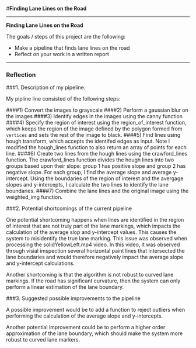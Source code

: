 #**Finding Lane Lines on the Road** 

---

**Finding Lane Lines on the Road**

The goals / steps of this project are the following:
* Make a pipeline that finds lane lines on the road
* Reflect on your work in a written report


[//]: # (Image References)

[image1]: ./examples/grayscale.jpg "Grayscale"

---

### Reflection

###1. Description of my pipeline.

My pipline line consisted of the following steps:

####1) Convert the images to grayscale
####2) Perform a gaussian blur on the images
####3) Identify edges in the images using the canny function
####4) Specify the region of interest using the region_of_interest function, which keeps the region of the image defined by the polygon formed from `vertices` and sets the rest of the image to black.
####5) Find lines using hough transform, which accepts the identifed edges as input. Note I modified the hough_lines function to also return an array of points for each line.
####6) Create two lines from the hough lines using the crawford_lines function.  The crawford_lines function divides the hough lines into two groups based upon their slope: group 1 has positive slope and group 2 has negative slope.  For each group, I find the average slope and average y-intercept.  Using the boundaries of the region of interest and the avergage slopes and y-intercepts, I calculate the two lines to identify the lane boundaries.
####7) Combine the lane lines and the original image using the weighted_img function.


###2. Potential shortcomings of the current pipeline


One potential shortcoming happens when lines are identified in the region of interest that are not truly part of the lane markings, which impacts the calculation of the average slop and y-intercept values.  This causes the system to misidentify the true lane marking.  This issue was observed when processing the solidYellowLeft.mp4 video.  In this video, it was observed through visial imspection several horizontal paint lines that intersected the lane boundaries and would therefore negatively impact the average slope and y-intercept calculations.

Another shortcoming is that the algorithm is not robust to curved lane markings.  If the road has significant curvature, then the system can only perform a linear estimation of the lane boundary.


###3. Suggested possible improvements to the pipeline

A possible improvement would be to add a function to reject outliers when performing the calculation of the average slope and y-intercepts.

Another potential improvement could be to perform a higher order approximation of the lane boundary, which should make the system more robust to curved lane markers.